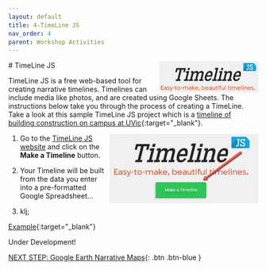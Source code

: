 ```yaml
---
layout: default
title: 4-TimeLine JS
nav_order: 4
parent: Workshop Activities
---
```

<img src="images/timeline-logo.png" style="float:right;width:200px" alt="TimeLine JS Logo">
# TimeLine JS

TimeLine JS is a free web-based tool for creating narrative timelines. Timelines can include media like photos, and are created using Google Sheets. The instructions below take you through the process of creating a TimeLine. Take a look at this sample TimeLine JS project which is a [timeline of building construction on campus at UVic](https://bit.ly/2W5LvBO){:target="_blank"}.

1. <img src="images/timeline-make.png" style="float:right;width:300px" alt="TimeLine JS Make Button">Go to the [TimeLine JS website](https://timeline.knightlab.com/) and click on the **Make a Timeline** button.

2. Your Timeline will be built from the data you enter into a pre-formatted Google Spreadsheet...

3. klj;

[Example](https://goo.gl/rJFHyw){:target="_blank"}


Under Development!<br>

[NEXT STEP: Google Earth Narrative Maps](google-narrative-maps.html){: .btn .btn-blue }
